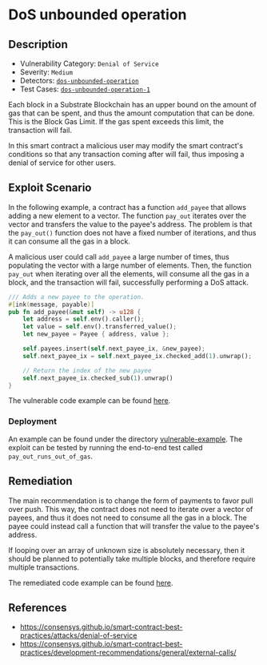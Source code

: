 # DoS unbounded operation
## Description
- Vulnerability Category: `Denial of Service`
- Severity: `Medium`
- Detectors: [`dos-unbounded-operation`](https://github.com/CoinFabrik/scout/tree/main/detectors/dos-unbounded-operation/src)
- Test Cases: [`dos-unbounded-operation-1`](https://github.com/CoinFabrik/scout/tree/main/test-cases/dos-unbounded-operation/dos-unbounded-operation-1)

Each block in a Substrate Blockchain has an upper bound on the amount of gas 
that can be spent, and thus the amount computation that can be done. This is 
the Block Gas Limit. If the gas spent exceeds this limit, the transaction 
will fail.

In this smart contract a malicious user may modify the smart contract's
conditions so that any transaction coming after will fail, thus imposing
a denial of service for other users.

## Exploit Scenario
In the following example, a contract has a function `add_payee` that allows 
adding a new element to a vector. The function `pay_out` iterates over the 
vector and transfers the value to the payee's address. The problem is that 
the `pay_out()` function does not have a fixed number of iterations, and thus 
it can consume all the gas in a block.

A malicious user could call `add_payee` a large number of times, thus 
populating the vector with a large number of elements. Then, the function 
`pay_out` when iterating over all the elements, will consume all the gas in 
a block, and the transaction will fail, successfully performing a DoS attack.

```rust
/// Adds a new payee to the operation.
#[ink(message, payable)]
pub fn add_payee(&mut self) -> u128 {
    let address = self.env().caller();
    let value = self.env().transferred_value();
    let new_payee = Payee { address, value };

    self.payees.insert(self.next_payee_ix, &new_payee);
    self.next_payee_ix = self.next_payee_ix.checked_add(1).unwrap();

    // Return the index of the new payee
    self.next_payee_ix.checked_sub(1).unwrap()
}
```
The vulnerable code example can be found [here](https://github.com/CoinFabrik/scout/blob/main/test-cases/dos-unbounded-operation/dos-unbounded-operation-1/vulnerable-example/src/lib.rs).

### Deployment
An example can be found under the directory 
[vulnerable-example](https://github.com/CoinFabrik/scout/blob/main/test-cases/dos-unbounded-operation/dos-unbounded-operation-1/vulnerable-example). The exploit can be tested by
running the end-to-end test called `pay_out_runs_out_of_gas`.

## Remediation
The main recommendation is to change the form of payments to favor pull over 
push. This way, the contract does not need to iterate over a vector of payees,
and thus it does not need to consume all the gas in a block. The payee could 
instead call a function that will transfer the value to the payee's address.

If looping over an array of unknown size is absolutely necessary, then it 
should be planned to potentially take multiple blocks, and therefore require
multiple transactions.

The remediated code example can be found [here](https://github.com/CoinFabrik/scout/blob/main/test-cases/dos-unbounded-operation/dos-unbounded-operation-1/remediated-example/src/lib.rs).

## References
- https://consensys.github.io/smart-contract-best-practices/attacks/denial-of-service
- https://consensys.github.io/smart-contract-best-practices/development-recommendations/general/external-calls/
